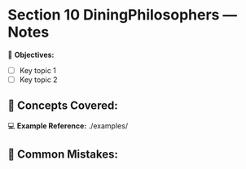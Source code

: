 # Section 10 DiningPhilosophers — Notes

🧭 **Objectives:**
- [ ] Key topic 1
- [ ] Key topic 2

🧠 **Concepts Covered:**
- 

💻 **Example Reference:** ./examples/

🧩 **Common Mistakes:**
- 

